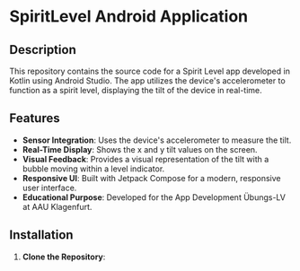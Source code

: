 # SpiritLevel Android Application 

## Description
This repository contains the source code for a Spirit Level app developed in Kotlin using Android Studio. 
The app utilizes the device's accelerometer to function as a spirit level, displaying the tilt of the device in real-time.

## Features
- **Sensor Integration**: Uses the device's accelerometer to measure the tilt.
- **Real-Time Display**: Shows the x and y tilt values on the screen.
- **Visual Feedback**: Provides a visual representation of the tilt with a bubble moving within a level indicator.
- **Responsive UI**: Built with Jetpack Compose for a modern, responsive user interface.
- **Educational Purpose**: Developed for the App Development Übungs-LV at AAU Klagenfurt.

## Installation
1. **Clone the Repository**:
   ```bash
  
